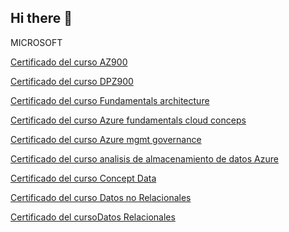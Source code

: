 ## Hi there 👋

MICROSOFT

[Certificado del curso AZ900](./courses_development/microsoft/Certificado_AZ900.pdf)

[Certificado del curso DPZ900](./courses_development/microsoft/DP_900.pdf)

[Certificado del curso Fundamentals architecture](./courses_development/Microsoft_azure_fundamentals_architecture_and_Services.pdf)

[Certificado del curso Azure fundamentals cloud conceps](./courses_development/microsoft/Microsoft_azure_fundamentals_cloud_concepts.pdf)

[Certificado del curso Azure mgmt governance](./courses_development/microsoft/Microsoft_Azure_mgmt_governance.pdf)

[Certificado del curso analisis de almacenamiento de datos Azure](./courses_development/microsoft/Microsoft_Learn_analisis_almacenamiento_datos_Azure.pdf)

[Certificado del curso Concept Data](./courses_development/microsoft/Microsoft_Learn_concept_Data.pdf)

[Certificado del curso Datos no Relacionales](./courses_development/microsoft/Microsoft_Learn_datos_no_Relacionales.pdf)

[Certificado del cursoDatos Relacionales](./courses_development/microsoft/Microsoft_Learn_datos_relacionales.pdf)






<!--
**Rolando-m/Rolando-m** is a ✨ _special_ ✨ repository because its `README.md` (this file) appears on your GitHub profile.

Here are some ideas to get you started:

- 🔭 I’m currently working on ...
- 🌱 I’m currently learning ...
- 👯 I’m looking to collaborate on ...
- 🤔 I’m looking for help with ...
- 💬 Ask me about ...
- 📫 How to reach me: ...
- 😄 Pronouns: ...
- ⚡ Fun fact: ...
-->
